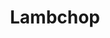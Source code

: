 ---
title: "Lambchop"
summary: ". An alternative country band from Nashville, Tennessee. The band is known for its resistance to easy genre classification and its ever-changing line up, which revolves around front man - , whose distinctive songwriting evokes the characteristic moods of the band's style."
slug: "lambchop"
image: "lambchop.jpg"
apple_music_artist_url: "https://music.apple.com/gb/artist/lambchop/5046590"
wikipedia_url: "https://en.wikipedia.org/wiki/Lambchop_(band)"
---